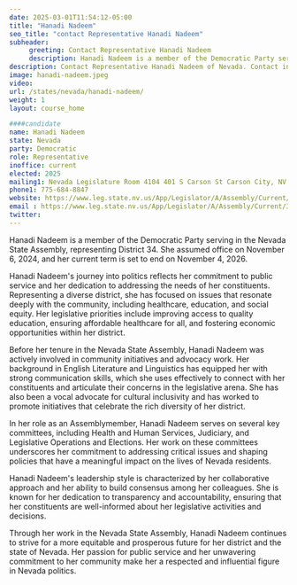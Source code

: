 ```yaml
---
date: 2025-03-01T11:54:12-05:00
title: "Hanadi Nadeem"
seo_title: "contact Representative Hanadi Nadeem"
subheader:
     greeting: Contact Representative Hanadi Nadeem
     description: Hanadi Nadeem is a member of the Democratic Party serving in the Nevada State Assembly, representing District 34. She assumed office on November 6, 2024, and her current term is set to end on November 4, 2026.
description: Contact Representative Hanadi Nadeem of Nevada. Contact information for Hanadi Nadeem includes email address, phone number, and mailing address.
image: hanadi-nadeem.jpeg
video:
url: /states/nevada/hanadi-nadeem/
weight: 1
layout: course_home

####candidate
name: Hanadi Nadeem
state: Nevada
party: Democratic
role: Representative
inoffice: current
elected: 2025
mailing1: Nevada Legislature Room 4104 401 S Carson St Carson City, NV 89701-4747
phone1: 775-684-8847
website: https://www.leg.state.nv.us/App/Legislator/A/Assembly/Current/34/
email : https://www.leg.state.nv.us/App/Legislator/A/Assembly/Current/34/
twitter: 
---
```

Hanadi Nadeem is a member of the Democratic Party serving in the Nevada State Assembly, representing District 34. She assumed office on November 6, 2024, and her current term is set to end on November 4, 2026.

Hanadi Nadeem's journey into politics reflects her commitment to public service and her dedication to addressing the needs of her constituents. Representing a diverse district, she has focused on issues that resonate deeply with the community, including healthcare, education, and social equity. Her legislative priorities include improving access to quality education, ensuring affordable healthcare for all, and fostering economic opportunities within her district.

Before her tenure in the Nevada State Assembly, Hanadi Nadeem was actively involved in community initiatives and advocacy work. Her background in English Literature and Linguistics has equipped her with strong communication skills, which she uses effectively to connect with her constituents and articulate their concerns in the legislative arena. She has also been a vocal advocate for cultural inclusivity and has worked to promote initiatives that celebrate the rich diversity of her district.

In her role as an Assemblymember, Hanadi Nadeem serves on several key committees, including Health and Human Services, Judiciary, and Legislative Operations and Elections. Her work on these committees underscores her commitment to addressing critical issues and shaping policies that have a meaningful impact on the lives of Nevada residents.

Hanadi Nadeem's leadership style is characterized by her collaborative approach and her ability to build consensus among her colleagues. She is known for her dedication to transparency and accountability, ensuring that her constituents are well-informed about her legislative activities and decisions.

Through her work in the Nevada State Assembly, Hanadi Nadeem continues to strive for a more equitable and prosperous future for her district and the state of Nevada. Her passion for public service and her unwavering commitment to her community make her a respected and influential figure in Nevada politics.
